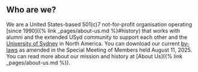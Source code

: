 ## Who are we?

We are a United States-based 501(c)7 not-for-profit organisation operating [since 1990]({% link _pages/about-us.md %}#history) that works with alumni and the extended USyd community to support each other and the [University of Sydney](https://sydney.edu.au) in North America. You can download our current [by-laws](assets/downloads/suguna-bylaws-2025.pdf) as amended in the Special Meeting of Members held August 11, 2025.  You can read more about our mission and history at [About Us]({% link _pages/about-us.md %}).

